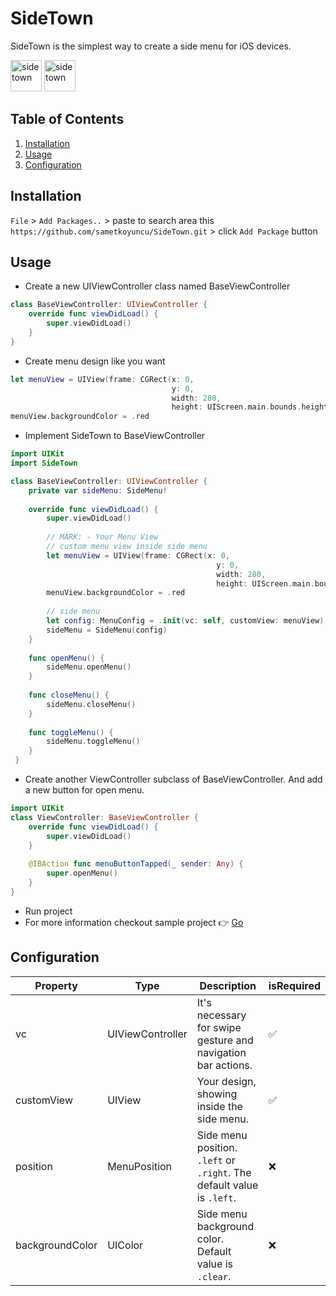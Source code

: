 # SideTown

SideTown is the simplest way to create a side menu for iOS devices.

<img src='https://i.hizliresim.com/c8ygctl.gif' alt='side town' width='50'/>
<img src='https://i.hizliresim.com/byljwxf.gif' alt='side town' width='50'/>

## Table of Contents
1. [Installation](https://github.com/sametkoyuncu/SideTown/edit/main/README.md#installation)
2. [Usage](https://github.com/sametkoyuncu/SideTown/edit/main/README.md#usage)
3. [Configuration](https://github.com/sametkoyuncu/SideTown/edit/main/README.md#configuration)

## Installation
`File` > `Add Packages..` > paste to search area this `https://github.com/sametkoyuncu/SideTown.git` > click `Add Package` button

## Usage
- Create a new UIViewController class named BaseViewController
```swift
class BaseViewController: UIViewController {
    override func viewDidLoad() {
        super.viewDidLoad()
    }
}  
```

- Create menu design like you want
```swift
let menuView = UIView(frame: CGRect(x: 0,
                                    y: 0,
                                    width: 280,
                                    height: UIScreen.main.bounds.height))
menuView.backgroundColor = .red
```

- Implement SideTown to BaseViewController
```swift
import UIKit
import SideTown

class BaseViewController: UIViewController {
    private var sideMenu: SideMenu!
    
    override func viewDidLoad() {
        super.viewDidLoad()
        
        // MARK: - Your Menu View
        // custom menu view inside side menu
        let menuView = UIView(frame: CGRect(x: 0,
                                              y: 0,
                                              width: 280,
                                              height: UIScreen.main.bounds.height))
        menuView.backgroundColor = .red
                        
        // side menu
        let config: MenuConfig = .init(vc: self, customView: menuView)
        sideMenu = SideMenu(config)
    }
    
    func openMenu() {
        sideMenu.openMenu()
    }
    
    func closeMenu() {
        sideMenu.closeMenu()
    }
    
    func toggleMenu() {
        sideMenu.toggleMenu()
    }
 }
```

- Create another ViewController subclass of BaseViewController. And add a new button for open menu.
```swift
import UIKit
class ViewController: BaseViewController {
    override func viewDidLoad() {
        super.viewDidLoad()
    }
    
    @IBAction func menuButtonTapped(_ sender: Any) {
        super.openMenu()
    }
}
```
- Run project
- For more information checkout sample project 👉 [Go](https://github.com/sametkoyuncu/SideTownDemoProject)

## Configuration

| Property        | Type             | Description                                                         | isRequired |
|-----------------|------------------|---------------------------------------------------------------------|------------|
| vc              | UIViewController | It's necessary for swipe gesture and navigation bar actions.        | ✅          |
| customView      | UIView           | Your design, showing inside the side menu.                          | ✅          |
| position        | MenuPosition     | Side menu position. `.left` or `.right`. The default value is `.left`. | ❌          |
| backgroundColor | UIColor          | Side menu background color. Default value is `.clear`.                 | ❌          |
